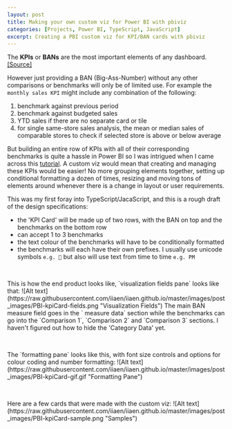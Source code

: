 ```yaml
---
layout: post
title: Making your own custom viz for Power BI with pbiviz
categories: [Projects, Power BI, TypeScript, JavaScript]
excerpt: Creating a PBI custom viz for KPI/BAN cards with pbiviz
---
```


The **KPIs** or **BANs** are the most important elements of any dashboard. [[Source]](https://www.tableau.com/about/blog/2017/6/eye-tracking-study-5-key-learnings-data-designers-everywhere-72395)  

However just providing a BAN (Big-Ass-Number) without any other comparisons or benchmarks will only be of limited use. For example the `monthly sales KPI` might include any combination of the following: 
1. benchmark against previous period
2. benchmark against budgeted sales
3. YTD sales if there are no separate card or tile
4. for single same-store sales analysis, the mean or median sales of comparable stores to check if selected store is above or below average  

But building an entire row of KPIs with all of their corresponding benchmarks is quite a hassle in Power BI so I was intrigued when I came across this [tutorial](https://docs.microsoft.com/en-us/power-bi/developer/visuals/develop-circle-card). A custom viz would mean that creating and managing these KPIs would be easier! No more grouping elements together, setting up conditional formatting a dozen of times, resizing and moving tons of elements around whenever there is a change in layout or user requirements.  

This was my first foray into TypeScript/JacaScript, and this is a rough draft of the design specifications:
- the 'KPI Card' will be made up of two rows, with the BAN on top and the benchmarks on the bottom row
- can accept 1 to 3 benchmarks
- the text colour of the benchmarks will have to be conditionally formatted
- the benchmarks will each have their own prefixes. I usually use unicode symbols `e.g. 📅` but also will use text from time to time `e.g. PM`  
 
<p>&nbsp;</p>
This is how the end product looks like, `visualization fields pane` looks like that:  
![Alt text](https://raw.githubusercontent.com/iiaen/iiaen.github.io/master/images/post_images/PBI-kpiCard-fields.png "Visualization Fields")  
The main BAN measure field goes in the ` measure data` section while the benchmarks can go into the `Comparison 1`,  `Comparison 2` and `Comparison 3` sections. I haven't figured out how to hide the 'Category Data' yet. 
  
<p>&nbsp;</p>
The `formatting pane` looks like this, with font size controls and options for colour coding and number formatting:  
![Alt text](https://raw.githubusercontent.com/iiaen/iiaen.github.io/master/images/post_images/PBI-kpiCard-gif.gif "Formatting Pane")  
  
<p>&nbsp;</p>
Here are a few cards that were made with the custom viz:  
![Alt text](https://raw.githubusercontent.com/iiaen/iiaen.github.io/master/images/post_images/PBI-kpiCard-sample.png "Samples")
